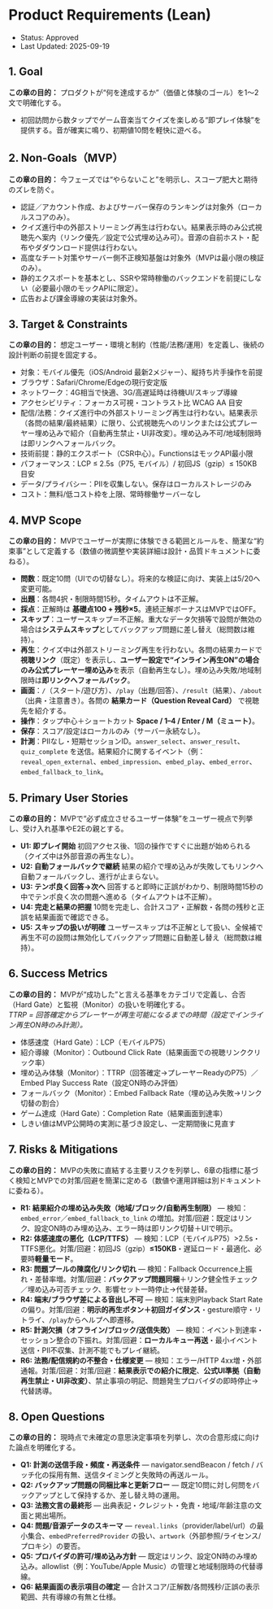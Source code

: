 # Product Requirements (Lean)
- Status: Approved
- Last Updated: 2025-09-19

## 1. Goal
**この章の目的：** プロダクトが“何を達成するか”（価値と体験のゴール）を1〜2文で明確化する。

- 初回訪問から数タップでゲーム音楽当てクイズを楽しめる“即プレイ体験”を提供する。音が確実に鳴り、初期値10問を軽快に遊べる。

## 2. Non-Goals（MVP）
**この章の目的：** 今フェーズでは“やらないこと”を明示し、スコープ肥大と期待のズレを防ぐ。

- 認証／アカウント作成、およびサーバー保存のランキングは対象外（ローカルスコアのみ）。
- クイズ進行中の外部ストリーミング再生は行わない。結果表示時のみ公式視聴先へ案内（リンク優先／設定で公式埋め込み可）。音源の自前ホスト・配布やダダウンロード提供は行わない。
- 高度なチート対策やサーバー側不正検知基盤は対象外（MVPは最小限の検証のみ）。
- 静的エクスポートを基本とし、SSRや常時稼働のバックエンドを前提にしない（必要最小限のモックAPIに限定）。
- 広告および課金導線の実装は対象外。

## 3. Target & Constraints
**この章の目的：** 想定ユーザー・環境と制約（性能/法務/運用）を定義し、後続の設計判断の前提を固定する。

- 対象：モバイル優先（iOS/Android 最新2メジャー）、縦持ち片手操作を前提
- ブラウザ：Safari/Chrome/Edgeの現行安定版
- ネットワーク：4G相当で快適、3G/高遅延時は待機UI/スキップ導線
- アクセシビリティ：フォーカス可視・コントラスト比 WCAG AA 目安
- 配信/法務：クイズ進行中の外部ストリーミング再生は行わない。結果表示（各問の結果/最終結果）に限り、公式視聴先へのリンクまたは公式プレーヤー埋め込みで紹介（自動再生禁止・UI非改変）。埋め込み不可/地域制限時は即リンクへフォールバック。
- 技術前提：静的エクスポート（CSR中心）。FunctionsはモックAPI最小限
- パフォーマンス：LCP ≤ 2.5s（P75, モバイル）/ 初回JS（gzip）≤ 150KB 目安
- データ/プライバシー：PIIを収集しない。保存はローカルストレージのみ
- コスト：無料/低コスト枠を上限、常時稼働サーバーなし

## 4. MVP Scope
**この章の目的：** MVPでユーザーが実際に体験できる範囲とルールを、簡潔な“約束事”として定義する（数値の微調整や実装詳細は設計・品質ドキュメントに委ねる）。

- **問数**：既定10問（UIでの切替なし）。将来的な検証に向け、実装上は5/20へ変更可能。
- **出題**：各問4択・制限時間15秒。タイムアウトは不正解。
- **採点**：正解時は **基礎点100 + 残秒×5**。連続正解ボーナスはMVPではOFF。
- **スキップ**：ユーザースキップ＝不正解。重大なデータ欠損等で設問が無効の場合は**システムスキップ**としてバックアップ問題に差し替え（総問数は維持）。
- **再生**：クイズ中は外部ストリーミング再生を行わない。各問の結果カードで**視聴リンク**（既定）を表示し、**ユーザー設定で“インライン再生ON”**の場合のみ**公式プレーヤー埋め込み**を表示（自動再生なし）。埋め込み失敗/地域制限時は**即リンクへフォールバック**。
- **画面**：`/`（スタート/遊び方）、`/play`（出題/回答）、`/result`（結果）、`/about`（出典・注意書き）。各問の **結果カード（Question Reveal Card）** で視聴先を紹介する。
- **操作**：タップ中心＋ショートカット **Space / 1–4 / Enter / M（ミュート）**。
- **保存**：スコア/設定はローカルのみ（サーバー永続なし）。
- **計測**：PIIなし・短期セッションID。`answer_select`、`answer_result`、`quiz_complete` を送信。結果紹介に関するイベント（例：`reveal_open_external`、`embed_impression`、`embed_play`、`embed_error`、`embed_fallback_to_link`。

## 5. Primary User Stories
**この章の目的：** MVPで“必ず成立させるユーザー体験”をユーザー視点で列挙し、受け入れ基準やE2Eの親とする。

- **U1: 即プレイ開始**
  初回アクセス後、1回の操作ですぐに出題が始められる（クイズ中は外部音源の再生なし）。
- **U2: 自動フォールバックで継続**
  結果の紹介で埋め込みが失敗してもリンクへ自動フォールバックし、進行が止まらない。
- **U3: テンポ良く回答→次へ**
  回答すると即時に正誤がわかり、制限時間15秒の中でテンポ良く次の問題へ進める（タイムアウトは不正解）。
- **U4: 完走と結果の把握**
  10問を完走し、合計スコア・正解数・各問の残秒と正誤を結果画面で確認できる。
- **U5: スキップの扱いが明確**
  ユーザースキップは不正解として扱い、全候補で再生不可の設問は無効化してバックアップ問題に自動差し替え（総問数は維持）。

## 6. Success Metrics
**この章の目的：** MVPが“成功した”と言える基準をカテゴリで定義し、合否（Hard Gate）と監視（Monitor）の扱いを明確化する。  
*TTRP = 回答確定からプレーヤーが再生可能になるまでの時間（設定でインライン再生ON時のみ計測）。*

- 体感速度（Hard Gate）：LCP（モバイルP75）
- 紹介導線（Monitor）：Outbound Click Rate（結果画面での視聴リンククリック率）
- 埋め込み体験（Monitor）：TTRP（回答確定→プレーヤーReadyのP75）／Embed Play Success Rate（設定ON時のみ評価）
- フォールバック（Monitor）：Embed Fallback Rate（埋め込み失敗→リンク切替の割合）
- ゲーム達成（Hard Gate）：Completion Rate（結果画面到達率）
- しきい値はMVP公開時の実測に基づき設定し、一定期間後に見直す

## 7. Risks & Mitigations
**この章の目的：** MVPの失敗に直結する主要リスクを列挙し、6章の指標に基づく検知とMVPでの対策/回避を簡潔に定める（数値や運用詳細は別ドキュメントに委ねる）。

- **R1: 結果紹介の埋め込み失敗（地域/ブロック/自動再生制限）** — 検知：`embed_error`／`embed_fallback_to_link` の増加。対策/回避：既定はリンク、設定ON時のみ埋め込み、エラー時は即リンク切替＋UIで明示。
- **R2: 体感速度の悪化（LCP/TTFS）** — 検知：LCP（モバイルP75）>2.5s・TTFS悪化。対策/回避：初回JS（gzip）**≤150KB**・遅延ロード・最適化、必要時**軽量モード**。
- **R3: 問題プールの陳腐化/リンク切れ** — 検知：Fallback Occurrence上振れ・差替率増。対策/回避：**バックアップ問題同梱**＋リンク健全性チェック／埋め込み可否チェック、影響セット一時停止→代替差替。
- **R4: 端末/ブラウザ差による音出し不可** — 検知：端末別Playback Start Rateの偏り。対策/回避：**明示的再生ボタン＋初回ガイダンス**・gesture順守・リトライ、`/play`からヘルプへ即遷移。
- **R5: 計測欠損（オフライン/ブロック/送信失敗）** — 検知：イベント到達率・セッション整合の下振れ。対策/回避：**ローカルキュー再送**・最小イベント送信・PII不収集、計測不能でもプレイ継続。
- **R6: 法務/配信規約の不整合・仕様変更** — 検知：エラー/HTTP 4xx増・外部通報。対策/回避：対策/回避：**結果表示での紹介に限定**、**公式UI準拠（自動再生禁止・UI非改変）**、禁止事項の明記、問題発生プロバイダの即時停止→代替誘導。

## 8. Open Questions
**この章の目的：** 現時点で未確定の意思決定事項を列挙し、次の合意形成に向けた論点を明確化する。

- **Q1: 計測の送信手段・頻度・再送条件** — navigator.sendBeacon / fetch / バッチ化の採用有無、送信タイミングと失敗時の再送ルール。
- **Q2: バックアップ問題の同梱比率と更新フロー** — 既定10問に対し何問をバックアップとして保持するか、差し替え時の運用。
- **Q3: 法務文言の最終形** — 出典表記・クレジット・免責・地域/年齢注意の文面と掲出場所。
- **Q4: 問題/音源データのスキーマ** — `reveal.links`（provider/label/url）の最小集合、`embedPreferredProvider` の扱い、`artwork`（外部参照/ライセンス/プロキシ）の要否。
- **Q5: プロバイダの許可/埋め込み方針** — 既定はリンク、設定ON時のみ埋め込み。allowlist（例：YouTube/Apple Music）の管理と地域制限時の代替導線。
- **Q6: 結果画面の表示項目の確定** — 合計スコア/正解数/各問残秒/正誤の表示範囲、共有導線の有無と仕様。
